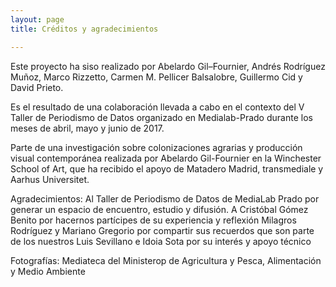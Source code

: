 ```yaml
---
layout: page
title: Créditos y agradecimientos

---
```


Este proyecto ha siso realizado por Abelardo Gil–Fournier, Andrés Rodríguez Muñoz, Marco Rizzetto, Carmen M. Pellicer Balsalobre, Guillermo Cid y David Prieto. 

Es el resultado de una colaboración llevada a cabo en el contexto del V Taller de Periodismo de Datos organizado en Medialab-Prado durante los meses de abril, mayo y junio de 2017. 

Parte de una investigación sobre colonizaciones agrarias y producción visual contemporánea realizada por Abelardo Gil-Fournier en la Winchester School of Art, que ha recibido el apoyo de Matadero Madrid, transmediale y Aarhus Universitet.

Agradecimientos: 
Al Taller de Periodismo de Datos de MediaLab Prado por generar un espacio de encuentro, estudio y difusión. 
A Cristóbal Gómez Benito por hacernos partícipes de su experiencia y reflexión
Milagros Rodríguez y Mariano Gregorio por compartir sus recuerdos que son parte de los nuestros
Luis Sevillano e Idoia Sota por su interés y apoyo técnico 

Fotografías: 
Mediateca del Ministerop de Agricultura y Pesca, Alimentación y Medio Ambiente

